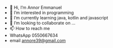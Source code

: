 - 👋 Hi, I’m Annor Emmanuel
- 👀 I’m interested in programming
- 🌱 I’m currently learning java, kotlin and javascript
- 💞️ I’m looking to collaborate on ...
- 📫 How to reach me 
- WhatsApp 0550667634
- email annore39@gmail.com 

<!---
AnnorEmmanuel/AnnorEmmanuel is a ✨ special ✨ repository because its `README.md` (this file) appears on your GitHub profile.
You can click the Preview link to take a look at your changes.
--->
